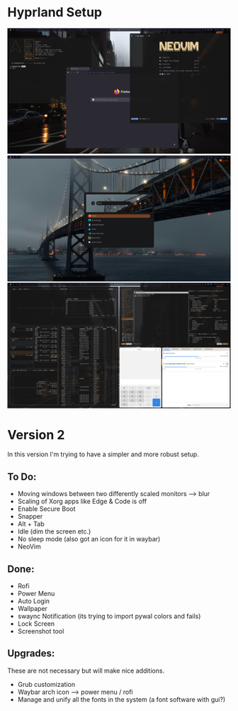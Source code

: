 # Hyprland Setup
![Overview](screenshots/overview.png)
![Rofi](screenshots/rofi.png)
![Tiling](screenshots/tiling.png)


# Version 2
In this version I'm trying to have a simpler and more robust setup.

## To Do:
- Moving windows between two differently scaled monitors --> blur
- Scaling of Xorg apps like Edge & Code is off
- Enable Secure Boot
- Snapper
- Alt + Tab
- Idle (dim the screen etc.)
- No sleep mode (also got an icon for it in waybar)
- NeoVim


## Done:
- Rofi
- Power Menu
- Auto Login
- Wallpaper
- swaync Notification (its trying to import pywal colors and fails)
- Lock Screen
- Screenshot tool


## Upgrades:

These are not necessary but will make nice additions.

- Grub customization
- Waybar arch icon --> power menu / rofi
- Manage and unify all the fonts in the system (a font software with gui?)
